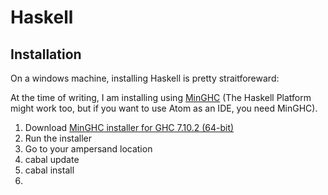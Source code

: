 # Haskell

## Installation
On a windows machine, installing Haskell is pretty straitforeward:

At the time of writing, I am installing using [MinGHC](https://www.haskell.org/downloads/windows) (The Haskell Platform might work too, but if you want to use Atom  as an IDE, you need MinGHC).

  1. Download [MinGHC installer for GHC 7.10.2 \(64-bit\)](https://github.com/fpco/minghc/releases/download/2015-08-13/minghc-7.10.2-x86_64.exe)
  2. Run the installer
  3. Go to your ampersand location
  4. cabal update
  5. cabal install
  6. 

